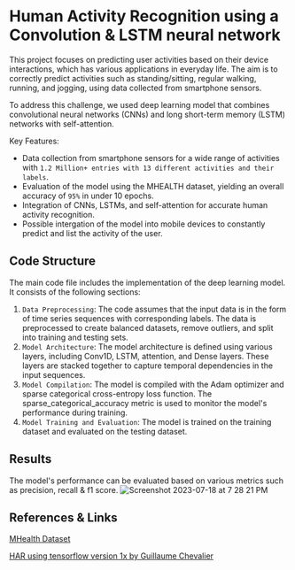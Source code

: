 # Human Activity Recognition using a Convolution & LSTM neural network

This project focuses on predicting user activities based on their device interactions, which has various applications in everyday life. The aim is to correctly predict activities such as standing/sitting, regular walking, running, and jogging, using data collected from smartphone sensors.

To address this challenge, we used deep learning model that combines convolutional neural networks (CNNs) and long short-term memory (LSTM) networks with self-attention. 

Key Features:

* Data collection from smartphone sensors for a wide range of activities with `1.2 Million+ entries with 13 different activities and their labels`.
* Evaluation of the model using the MHEALTH dataset, yielding an overall accuracy of `95%` in under 10 epochs.
* Integration of CNNs, LSTMs, and self-attention for accurate human activity recognition.
* Possible intergation of the model into mobile devices to constantly predict and list the activity of the user.

## Code Structure

The main code file includes the implementation of the deep learning model. It consists of the following sections:

1. `Data Preprocessing`: The code assumes that the input data is in the form of time series sequences with corresponding labels. The data is preprocessed to create balanced datasets, remove outliers, and split into training and testing sets. 
2. `Model Architecture`: The model architecture is defined using various layers, including Conv1D, LSTM, attention, and Dense layers. These layers are stacked together to capture temporal dependencies in the input sequences.
3. `Model Compilation`: The model is compiled with the Adam optimizer and sparse categorical cross-entropy loss function. The sparse_categorical_accuracy metric is used to monitor the model's performance during training.
4. `Model Training and Evaluation`: The model is trained on the training dataset and evaluated on the testing dataset. 

## Results

The model's performance can be evaluated based on various metrics such as precision, recall & f1 score. 
![Screenshot 2023-07-18 at 7 28 21 PM](https://github.com/kssmp/Human_Activity_Recognition_LSTM/assets/115448106/f27868c3-3279-4401-ac69-8801592052dc)

## References & Links

[MHealth Dataset](http://archive.ics.uci.edu/dataset/319/mhealth+dataset)

[HAR using tensorflow version 1x by Guillaume Chevalier](https://github.com/guillaume-chevalier/LSTM-Human-Activity-Recognition)
